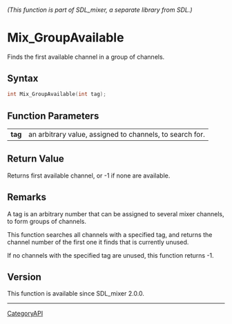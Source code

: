 ###### (This function is part of SDL_mixer, a separate library from SDL.)
# Mix_GroupAvailable

Finds the first available channel in a group of channels.

## Syntax

```c
int Mix_GroupAvailable(int tag);

```

## Function Parameters

|             |                                                          |
| ----------- | -------------------------------------------------------- |
| **tag**     | an arbitrary value, assigned to channels, to search for. |

## Return Value

Returns first available channel, or -1 if none are available.

## Remarks

A tag is an arbitrary number that can be assigned to several mixer
channels, to form groups of channels.

This function searches all channels with a specified tag, and returns the
channel number of the first one it finds that is currently unused.

If no channels with the specified tag are unused, this function returns -1.

## Version

This function is available since SDL_mixer 2.0.0.

----
[CategoryAPI](CategoryAPI)

